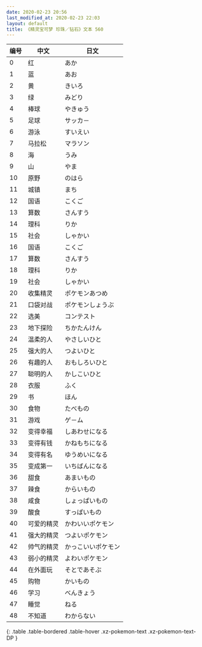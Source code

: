 ```yaml
---
date: 2020-02-23 20:56
last_modified_at: 2020-02-23 22:03
layout: default
title: 《精灵宝可梦 珍珠／钻石》文本 560
---
```

| 编号 | 中文 | 日文 |
| ---- | ---- | ---- |
| 0 | 红 | あか |
| 1 | 蓝 | あお |
| 2 | 黄 | きいろ |
| 3 | 绿 | みどり |
| 4 | 棒球 | やきゅう |
| 5 | 足球 | サッカ－ |
| 6 | 游泳 | すいえい |
| 7 | 马拉松 | マラソン |
| 8 | 海 | うみ |
| 9 | 山 | やま |
| 10 | 原野 | のはら |
| 11 | 城镇 | まち |
| 12 | 国语 | こくご |
| 13 | 算数 | さんすう |
| 14 | 理科 | りか |
| 15 | 社会 | しゃかい |
| 16 | 国语 | こくご |
| 17 | 算数 | さんすう |
| 18 | 理科 | りか |
| 19 | 社会 | しゃかい |
| 20 | 收集精灵 | ポケモンあつめ |
| 21 | 口袋对战 | ポケモンしょうぶ |
| 22 | 选美 | コンテスト |
| 23 | 地下探险 | ちかたんけん |
| 24 | 温柔的人 | やさしいひと |
| 25 | 强大的人 | つよいひと |
| 26 | 有趣的人 | おもしろいひと |
| 27 | 聪明的人 | かしこいひと |
| 28 | 衣服 | ふく |
| 29 | 书 | ほん |
| 30 | 食物 | たべもの |
| 31 | 游戏 | ゲ－ム |
| 32 | 变得幸福 | しあわせになる |
| 33 | 变得有钱 | かねもちになる |
| 34 | 变得有名 | ゆうめいになる |
| 35 | 变成第一 | いちばんになる |
| 36 | 甜食 | あまいもの |
| 37 | 辣食 | からいもの |
| 38 | 咸食 | しょっぱいもの |
| 39 | 酸食 | すっぱいもの |
| 40 | 可爱的精灵 | かわいいポケモン |
| 41 | 强大的精灵 | つよいポケモン |
| 42 | 帅气的精灵 | かっこいいポケモン |
| 43 | 弱小的精灵 | よわいポケモン |
| 44 | 在外面玩 | そとであそぶ |
| 45 | 购物 | かいもの |
| 46 | 学习 | べんきょう |
| 47 | 睡觉 | ねる |
| 48 | 不知道 | わからない |
{: .table .table-bordered .table-hover .xz-pokemon-text .xz-pokemon-text-DP }